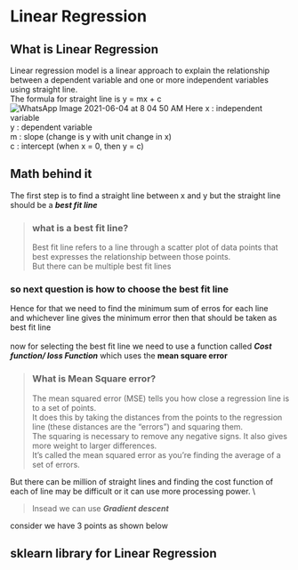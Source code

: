 # Linear Regression

## What is Linear Regression
Linear regression model is a linear approach to explain the relationship between a dependent variable and one or more independent variables using straight line. \
The formula for straight line is y = mx + c \
![WhatsApp Image 2021-06-04 at 8 04 50 AM](https://user-images.githubusercontent.com/83816588/120738142-f2e05680-c50c-11eb-8eab-12d6c50fe51c.jpeg)
Here x : independent variable \
     y : dependent variable \
     m : slope (change is y with unit change in x) \
     c : intercept (when x = 0, then y = c) 
     
## Math behind it

The first step is to find a straight line between x and y but the straight line should be a ***best fit line*** 
>### what is a best fit line? 
>Best fit line refers to a line through a scatter plot of data points that best expresses the relationship between those points. \
But there can be multiple best fit lines

### so next question is how to choose the best fit line
Hence for that we need to find the minimum sum of erros for each line \
and whichever line gives the minimum error then that should be taken as best fit line \
\
now for selecting the best fit line we need to use a function called ***Cost function/ loss Function*** which uses the **mean square error** 
> ### What is Mean Square error?
>The mean squared error (MSE) tells you how close a regression line is to a set of points. \
It does this by taking the distances from the points to the regression line (these distances are the “errors”) and squaring them. \
The squaring is necessary to remove any negative signs. It also gives more weight to larger differences. \
It’s called the mean squared error as you’re finding the average of a set of errors.

But there can be million of straight lines and finding the cost function of each of line may be difficult or it can use more processing power. \
>Insead we can use ***Gradient descent*** 

consider we have 3 points as shown below  


## sklearn library for Linear Regression
